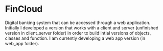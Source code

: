 # FinCloud
Digital banking system that can be accessed through a web application.
Initially I developed a version that works with a client and server (unfinished version in client_server folder) in order to build intial versions of objects, classes and function. I am currently developing a web app version (in web_app folder).

